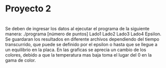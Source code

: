 # Proyecto 2 <H1>
Se deben de ingresar los datos al ejecutar el programa de la siguiente manera: ./programa [número de puntos] Lado1 Lado2 Lado3 Lado4 Epsilon.
Se guardaran los resultados en diferente archivos dependiendo del tiempo transcurrido, que puede se definido por el epsilon o hasta que se llegue a un equilibrio en la placa.
En las graficas se aprecia un cambio de los colores, debido a que la temperatura mas baja toma el lugar del 0 en la gama de color.
